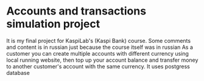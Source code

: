 # Accounts and transactions simulation project
It is my final project for KaspiLab's (Kaspi Bank) course. Some comments and content is in russian just because the course itself was in russian 
As a customer you can create multiple accounts with different currency using local running website, then top up your account balance and transfer money to another customer's account with the same currency. It uses postgress database

